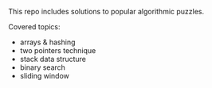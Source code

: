 This repo includes solutions to popular algorithmic puzzles.

Covered topics:

- arrays & hashing
- two pointers technique
- stack data structure
- binary search
- sliding window
